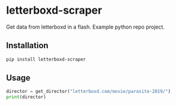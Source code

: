 # letterboxd-scraper

Get data from letterboxd in a flash. Example python repo project.

## Installation

```bash
pip install letterboxd-scraper
```

## Usage

```python
director = get_director("letterboxd.com/movie/parasite-2019/")
print(director)
``````
